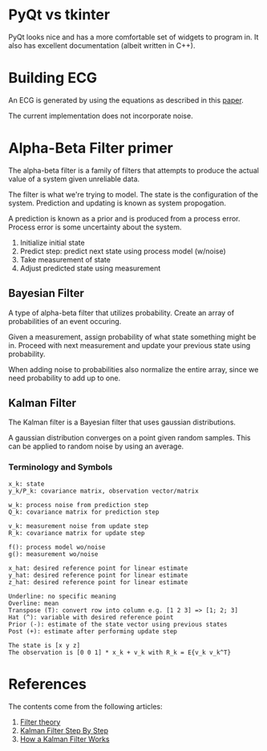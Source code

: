 # PyQt vs tkinter
PyQt looks nice and has a more comfortable set of widgets to program in.
It also has excellent documentation (albeit written in C++).


# Building ECG
An ECG is generated by using the equations as described in this 
[paper](http://web.mit.edu/~gari/www/papers/ieeetbe50p289.pdf).

The current implementation does not incorporate noise.


# Alpha-Beta Filter primer
The alpha-beta filter is a family of filters that attempts to produce the
actual value of a system given unreliable data.

The filter is what we're trying to model. The state is the configuration of the
system. Prediction and updating is known as system propogation. 

A prediction is known as a prior and is produced from a process error. Process 
error is some uncertainty about the system.

1. Initialize initial state
2. Predict step: predict next state using process model (w/noise)
3. Take measurement of state
4. Adjust predicted state using measurement

## Bayesian Filter
A type of alpha-beta filter that utilizes probability. Create an array of
probabilities of an event occuring. 

Given a measurement, assign probability of what state something might be in.
Proceed with next measurement and update your previous state using probability.

When adding noise to probabilities also normalize the entire array, since we 
need probability to add up to one.

## Kalman Filter
The Kalman filter is a Bayesian filter that uses gaussian distributions.

A gaussian distribution converges on a point given random samples.
This can be applied to random noise by using an average.

### Terminology and Symbols
```
x_k: state
y_k/P_k: covariance matrix, observation vector/matrix

w_k: process noise from prediction step
Q_k: covariance matrix for prediction step

v_k: measurement noise from update step
R_k: covariance matrix for update step

f(): process model wo/noise
g(): measurement wo/noise

x_hat: desired reference point for linear estimate
y_hat: desired reference point for linear estimate
z_hat: desired reference point for linear estimate

Underline: no specific meaning
Overline: mean
Transpose (T): convert row into column e.g. [1 2 3] => [1; 2; 3]
Hat (^): variable with desired reference point
Prior (-): estimate of the state vector using previous states
Post (+): estimate after performing update step

The state is [x y z]
The observation is [0 0 1] * x_k + v_k with R_k = E{v_k v_k^T}
```


# References
The contents come from the following articles:
1. [Filter theory](https://nbviewer.jupyter.org/github/rlabbe/Kalman-and-Bayesian-Filters-in-Python/blob/master/table_of_contents.ipynb
)
2. [Kalman Filter Step By Step](https://towardsdatascience.com/kalman-filters-a-step-by-step-implementation-guide-in-python-91e7e123b968)
3. [How a Kalman Filter Works](https://www.bzarg.com/p/how-a-kalman-filter-works-in-pictures/)
